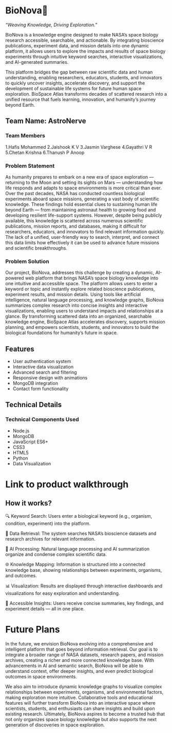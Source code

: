 # BioNova🚀
_“Weaving Knowledge, Driving Exploration.”_

BioNova is a knowledge engine designed to make NASA’s space biology research accessible, searchable, and actionable. By integrating bioscience publications, experiment data, and mission details into one dynamic platform, it allows users to explore the impacts and results of space biology experiments through intuitive keyword searches, interactive visualizations, and AI-generated summaries.

This platform bridges the gap between raw scientific data and human understanding, enabling researchers, educators, students, and innovators to quickly uncover insights, accelerate discovery, and support the development of sustainable life systems for future human space exploration. BioSpace Atlas transforms decades of scattered research into a unified resource that fuels learning, innovation, and humanity’s journey beyond Earth.

## Team Name: AstroNerve
### Team Members
1.Hafis Mohammed 
2.Jaishook K V
3.Jasmin Varghese
4.Gayathri V R
5.Chetan Krishna
6.Thanush P Anoop

### Problem Statement
As humanity prepares to embark on a new era of space exploration — returning to the Moon and setting its sights on Mars — understanding how life responds and adapts to space environments is more critical than ever. Over the past decades, NASA has conducted countless biological experiments aboard space missions, generating a vast body of scientific knowledge. These findings hold essential clues to sustaining human life beyond Earth — from maintaining astronaut health to growing food and developing resilient life-support systems.
However, despite being publicly available, this knowledge is scattered across numerous scientific publications, mission reports, and databases, making it difficult for researchers, educators, and innovators to find relevant information quickly. The lack of a unified, user-friendly way to search, interpret, and connect this data limits how effectively it can be used to advance future missions and scientific breakthroughs.

### Problem Solution
Our project, BioNova, addresses this challenge by creating a dynamic, AI-powered web platform that brings NASA’s space biology knowledge into one intuitive and accessible space. The platform allows users to enter a keyword or topic and instantly explore related bioscience publications, experiment results, and mission details. Using tools like artificial intelligence, natural language processing, and knowledge graphs, BioNova summarizes complex research into concise insights and interactive visualizations, enabling users to understand impacts and relationships at a glance.
By transforming scattered data into an organized, searchable knowledge engine, BioSpace Atlas accelerates discovery, supports mission planning, and empowers scientists, students, and innovators to build the biological foundations for humanity’s future in space.


## Features
- User authentication system
- Interactive data visualization
- Advanced search and filtering
- Responsive design with animations
- MongoDB integration
- Contact form functionality

## Technical Details
### Technical Components Used
- Node.js
- MongoDB
- JavaScript ES6+
- CSS3
- HTML5
- Python
- Data Visualization

# Link to product walkthrough


## How it works?
🔍 Keyword Search: Users enter a biological keyword (e.g., organism, condition, experiment) into the platform.

🧠 Data Retrieval: The system searches NASA’s bioscience datasets and research archives for relevant information.

🧪 AI Processing: Natural language processing and AI summarization organize and condense complex scientific data.

🌐 Knowledge Mapping: Information is structured into a connected knowledge base, showing relationships between experiments, organisms, and outcomes.

📊 Visualization: Results are displayed through interactive dashboards and visualizations for easy exploration and understanding.

🚀 Accessible Insights: Users receive concise summaries, key findings, and experiment details — all in one place.

# Future Plans
In the future, we envision BioNova evolving into a comprehensive and intelligent platform that goes beyond information retrieval. Our goal is to integrate a broader range of NASA datasets, research papers, and mission archives, creating a richer and more connected knowledge base. With advancements in AI and semantic search, BioNova will be able to understand context, offer deeper insights, and even predict biological outcomes in space environments.

We also aim to introduce dynamic knowledge graphs to visualize complex relationships between experiments, organisms, and environmental factors, making exploration more intuitive. Collaborative tools and educational features will further transform BioNova into an interactive space where scientists, students, and enthusiasts can share insights and build upon existing research. Ultimately, BioNova aspires to become a trusted hub that not only organizes space biology knowledge but also supports the next generation of discoveries in space exploration.
